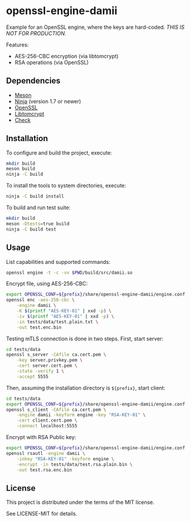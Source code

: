 # openssl-engine-damii

Example for an OpenSSL engine, where the keys are hard-coded. *THIS IS NOT FOR
PRODUCTION*.

Features:

- AES-256-CBC encryption (via libtomcrypt)
- RSA operations (via OpenSSL)

## Dependencies

- [Meson](http://mesonbuild.com/)
- [Ninja](https://ninja-build.org/) (version 1.7 or newer)
- [OpenSSL](https://www.openssl.org)
- [Libtomcrypt](https://www.libtom.net/LibTomCrypt/)
- [Check](https://libcheck.github.io/check/)

## Installation

To configure and build the project, execute:

```sh
mkdir build
meson build
ninja -C build
```

To install the tools to system directories, execute:

```sh
ninja -C build install
```

To build and run test suite:

```sh
mkdir build
meson -Dtests=true build
ninja -C build test
```

## Usage

List capabilities and supported commands:

```sh
openssl engine -t -c -vv $PWD/build/src/damii.so
```

Encrypt file, using AES-256-CBC:

```sh
export OPENSSL_CONF=${prefix}/share/openssl-engine-damii/engine.conf
openssl enc -aes-256-cbc \
    -engine damii \
    -K $(printf "AES-KEY-01" | xxd -p) \
    -iv $(printf "AES-KEY-01" | xxd -p) \
    -in tests/data/test.plain.txt \
    -out test.enc.bin
```

Testing mTLS connection is done in two steps. First, start server:

```sh
cd tests/data
openssl s_server -CAfile ca.cert.pem \
    -key server.privkey.pem \
    -cert server.cert.pem \
    -state -verify 1 \
    -accept 5555
```

Then, assuming the installation directory is ``${prefix}``, start client:

```sh
cd tests/data
export OPENSSL_CONF=${prefix}/share/openssl-engine-damii/engine.conf
openssl s_client -CAfile ca.cert.pem \
    -engine damii -keyform engine -key "RSA-KEY-01" \
    -cert client.cert.pem \
    -connect localhost:5555
```

Encrypt with RSA Public key:

```sh
export OPENSSL_CONF=${prefix}/share/openssl-engine-damii/engine.conf
openssl rsautl -engine damii \
    -inkey "RSA-KEY-01" -keyform engine \
    -encrypt -in tests/data/test.rsa.plain.bin \
    -out test.rsa.enc.bin
```

## License

This project is distributed under the terms of the MIT license.

See LICENSE-MIT for details.
